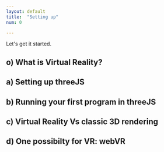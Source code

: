 ```yaml
---
layout: default
title:  "Setting up"
num: 0

---
```


Let's get it started.


## o) What is Virtual Reality?

## a) Setting up threeJS

## b) Running your first program in threeJS

## c) Virtual Reality Vs classic 3D rendering

## d) One possibilty for VR: webVR


